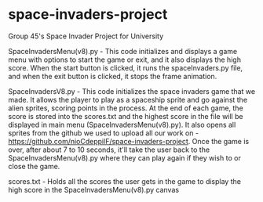 # space-invaders-project
Group 45's Space Invader Project for University

SpaceInvadersMenu(v8).py - This code initializes and displays a game menu with options to start the game or exit, and it also displays the high score. When the start button is clicked, it runs the spaceInvaders.py file, and when the exit button is clicked, it stops the frame animation.

SpaceInvadersV8.py - This code initializes the space invaders game that we made. It allows the player to play as a spaceship sprite and go against the alien sprites, scoring points in the process. At the end of each game, the score is stored into the scores.txt and the highest score in the file will be displayed in main menu (SpaceInvadersMenu(v8).py). It also opens all sprites from the github we used to upload all our work on - https://github.com/nioCdeppilF/space-invaders-project. Once the game is over, after about 7 to 10 seconds, it'll take the user back to the SpaceInvadersMenu(v8).py where they can play again if they wish to or close the game.

scores.txt - Holds all the scores the user gets in the game to display the high score in the SpaceInvadersMenu(v8).py canvas

